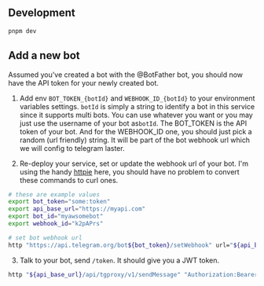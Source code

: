 ## Development

```bash
pnpm dev
```

## Add a new bot

Assumed you've created a bot with the @BotFather bot, you should now have the API token for your newly created bot.

1. Add env `BOT_TOKEN_{botId}` and `WEBHOOK_ID_{botId}` to your environment variables settings. `botId` is simply a string to identify a bot in this service since it supports multi bots. You can use whatever you want or you may just use the username of your bot as`botId`. The BOT_TOKEN is the API token of your bot. And for the WEBHOOK_ID one, you should just pick a random (url friendly) string. It will be part of the bot webhook url which we will config to telegram laster.

2. Re-deploy your service, set or update the webhook url of your bot. I'm using the handy [httpie](https://github.com/httpie/httpie) here, you should have no problem to convert these commands to curl ones.

```bash
# these are example values
export bot_token="some:token"
export api_base_url="https://myapi.com"
export bot_id="myawsomebot"
export webhook_id="k2pAPrs"

# set bot webhook url
http "https://api.telegram.org/bot${bot_token}/setWebhook" url="${api_base_url}/api/webhook/v2/${bot_id}/${webhook_id}"
```

3. Talk to your bot, send `/token`. It should give you a JWT token.

```bash
http "${api_base_url}/api/tgproxy/v1/sendMessage" "Authorization:Bearer ${jwt}" text="hello"
```
